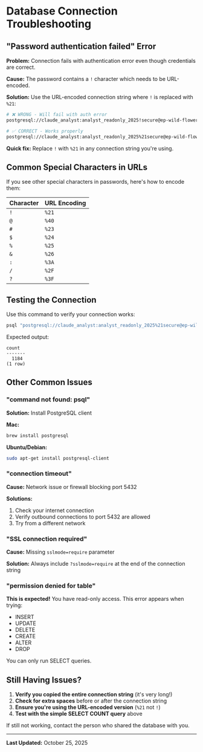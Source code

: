 # Database Connection Troubleshooting

## "Password authentication failed" Error

**Problem:** Connection fails with authentication error even though credentials are correct.

**Cause:** The password contains a `!` character which needs to be URL-encoded.

**Solution:** Use the URL-encoded connection string where `!` is replaced with `%21`:

```bash
# ❌ WRONG - Will fail with auth error
postgresql://claude_analyst:analyst_readonly_2025!secure@ep-wild-flower-adh2ui1j-pooler.c-2.us-east-1.aws.neon.tech/neondb?sslmode=require

# ✅ CORRECT - Works properly
postgresql://claude_analyst:analyst_readonly_2025%21secure@ep-wild-flower-adh2ui1j-pooler.c-2.us-east-1.aws.neon.tech/neondb?sslmode=require
```

**Quick fix:** Replace `!` with `%21` in any connection string you're using.

## Common Special Characters in URLs

If you see other special characters in passwords, here's how to encode them:

| Character | URL Encoding |
|-----------|--------------|
| `!` | `%21` |
| `@` | `%40` |
| `#` | `%23` |
| `$` | `%24` |
| `%` | `%25` |
| `&` | `%26` |
| `:` | `%3A` |
| `/` | `%2F` |
| `?` | `%3F` |

## Testing the Connection

Use this command to verify your connection works:

```bash
psql "postgresql://claude_analyst:analyst_readonly_2025%21secure@ep-wild-flower-adh2ui1j-pooler.c-2.us-east-1.aws.neon.tech/neondb?sslmode=require" -c "SELECT COUNT(*) FROM posts;"
```

Expected output:
```
count
-------
  1184
(1 row)
```

## Other Common Issues

### "command not found: psql"

**Solution:** Install PostgreSQL client

**Mac:**
```bash
brew install postgresql
```

**Ubuntu/Debian:**
```bash
sudo apt-get install postgresql-client
```

### "connection timeout"

**Cause:** Network issue or firewall blocking port 5432

**Solutions:**
1. Check your internet connection
2. Verify outbound connections to port 5432 are allowed
3. Try from a different network

### "SSL connection required"

**Cause:** Missing `sslmode=require` parameter

**Solution:** Always include `?sslmode=require` at the end of the connection string

### "permission denied for table"

**This is expected!** You have read-only access. This error appears when trying:
- INSERT
- UPDATE
- DELETE
- CREATE
- ALTER
- DROP

You can only run SELECT queries.

## Still Having Issues?

1. **Verify you copied the entire connection string** (it's very long!)
2. **Check for extra spaces** before or after the connection string
3. **Ensure you're using the URL-encoded version** (`%21` not `!`)
4. **Test with the simple SELECT COUNT query** above

If still not working, contact the person who shared the database with you.

---

**Last Updated:** October 25, 2025
